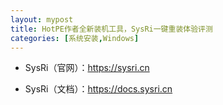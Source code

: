 ```yaml
---
layout: mypost
title: HotPE作者全新装机工具，SysRi一键重装体验评测
categories: [系统安装,Windows]
---
```


- SysRi（官网）：<https://sysri.cn>

- SysRi（文档）：<https://docs.sysri.cn>